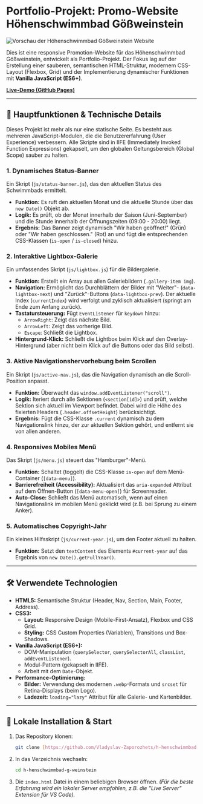 # Portfolio-Projekt: Promo-Website Höhenschwimmbad Gößweinstein

![Vorschau der Höhenschwimmbad Gößweinstein Website](https://github.com/user-attachments/assets/cabd5025-d6c2-4d2e-abeb-5cc311beb886)

Dies ist eine responsive Promotion-Website für das Höhenschwimmbad Gößweinstein, entwickelt als Portfolio-Projekt. Der Fokus lag auf der Erstellung einer sauberen, semantischen HTML-Struktur, modernem CSS-Layout (Flexbox, Grid) und der Implementierung dynamischer Funktionen mit **Vanilla JavaScript (ES6+)**.

**[Live-Demo (GitHub Pages)](https://vladyslav-zaporozhets.github.io/h-henschwimmbad-g-weinstein/)**

---

## 🚀 Hauptfunktionen & Technische Details

Dieses Projekt ist mehr als nur eine statische Seite. Es besteht aus mehreren JavaScript-Modulen, die die Benutzererfahrung (User Experience) verbessern. Alle Skripte sind in IIFE (Immediately Invoked Function Expressions) gekapselt, um den globalen Geltungsbereich (Global Scope) sauber zu halten.

### 1. Dynamisches Status-Banner
Ein Skript (`js/status-banner.js`), das den aktuellen Status des Schwimmbads ermittelt.
* **Funktion:** Es ruft den aktuellen Monat und die aktuelle Stunde über das `new Date()` Objekt ab.
* **Logik:** Es prüft, ob der Monat innerhalb der Saison (Juni-September) und die Stunde innerhalb der Öffnungszeiten (09:00 - 20:00) liegt.
* **Ergebnis:** Das Banner zeigt dynamisch "Wir haben geöffnet!" (Grün) oder "Wir haben geschlossen." (Rot) an und fügt die entsprechenden CSS-Klassen (`is-open` / `is-closed`) hinzu.

### 2. Interaktive Lightbox-Galerie
Ein umfassendes Skript (`js/lightbox.js`) für die Bildergalerie.
* **Funktion:** Erstellt ein Array aus allen Galeriebildern (`.gallery-item img`).
* **Navigation:** Ermöglicht das Durchblättern der Bilder mit "Weiter"- (`data-lightbox-next`) und "Zurück"-Buttons (`data-lightbox-prev`). Der aktuelle Index (`currentIndex`) wird verfolgt und zyklisch aktualisiert (springt am Ende zum Anfang zurück).
* **Tastatursteuerung:** Fügt `EventListener` für `keydown` hinzu:
    * `ArrowRight`: Zeigt das nächste Bild.
    * `ArrowLeft`: Zeigt das vorherige Bild.
    * `Escape`: Schließt die Lightbox.
* **Hintergrund-Klick:** Schließt die Lightbox beim Klick auf den Overlay-Hintergrund (aber nicht beim Klick auf die Buttons oder das Bild selbst).

### 3. Aktive Navigationshervorhebung beim Scrollen
Ein Skript (`js/active-nav.js`), das die Navigation dynamisch an die Scroll-Position anpasst.
* **Funktion:** Überwacht das `window.addEventListener("scroll")`.
* **Logik:** Iteriert durch alle Sektionen (`<section[id]>`) und prüft, welche Sektion sich aktuell im Viewport befindet. Dabei wird die Höhe des fixierten Headers (`.header.offsetHeight`) berücksichtigt.
* **Ergebnis:** Fügt die CSS-Klasse `.current` dynamisch zu dem Navigationslink hinzu, der zur aktuellen Sektion gehört, und entfernt sie von allen anderen.

### 4. Responsives Mobiles Menü
Das Skript (`js/menu.js`) steuert das "Hamburger"-Menü.
* **Funktion:** Schaltet (toggelt) die CSS-Klasse `is-open` auf dem Menü-Container (`[data-menu]`).
* **Barrierefreiheit (Accessibility):** Aktualisiert das `aria-expanded` Attribut auf dem Öffnen-Button (`[data-menu-open]`) für Screenreader.
* **Auto-Close:** Schließt das Menü automatisch, wenn auf einen Navigationslink im mobilen Menü geklickt wird (z.B. bei Sprung zu einem Anker).

### 5. Automatisches Copyright-Jahr
Ein kleines Hilfsskript (`js/current-year.js`), um den Footer aktuell zu halten.
* **Funktion:** Setzt den `textContent` des Elements `#current-year` auf das Ergebnis von `new Date().getFullYear()`.

---

## 🛠 Verwendete Technologien

* **HTML5:** Semantische Struktur (Header, Nav, Section, Main, Footer, Address).
* **CSS3:**
    * **Layout:** Responsive Design (Mobile-First-Ansatz), Flexbox und CSS Grid.
    * **Styling:** CSS Custom Properties (Variablen), Transitions und Box-Shadows.
* **Vanilla JavaScript (ES6+):**
    * DOM-Manipulation (`querySelector`, `querySelectorAll`, `classList`, `addEventListener`).
    * Modul-Pattern (gekapselt in IIFE).
    * Arbeit mit dem `Date`-Objekt.
* **Performance-Optimierung:**
    * **Bilder:** Verwendung des modernen `.webp`-Formats und `srcset` für Retina-Displays (beim Logo).
    * **Ladezeit:** `loading="lazy"` Attribut für alle Galerie- und Kartenbilder.

---

## 📂 Lokale Installation & Start

1.  Das Repository klonen:
    ```bash
    git clone [https://github.com/Vladyslav-Zaporozhets/h-henschwimmbad-g-weinstein.git](https://github.com/Vladyslav-Zaporozhets/h-henschwimmbad-g-weinstein.git)
    ```
2.  In das Verzeichnis wechseln:
    ```bash
    cd h-henschwimmbad-g-weinstein
    ```
3.  Die `index.html` Datei in einem beliebigen Browser öffnen.
    *(Für die beste Erfahrung wird ein lokaler Server empfohlen, z.B. die "Live Server" Extension für VS Code).*

